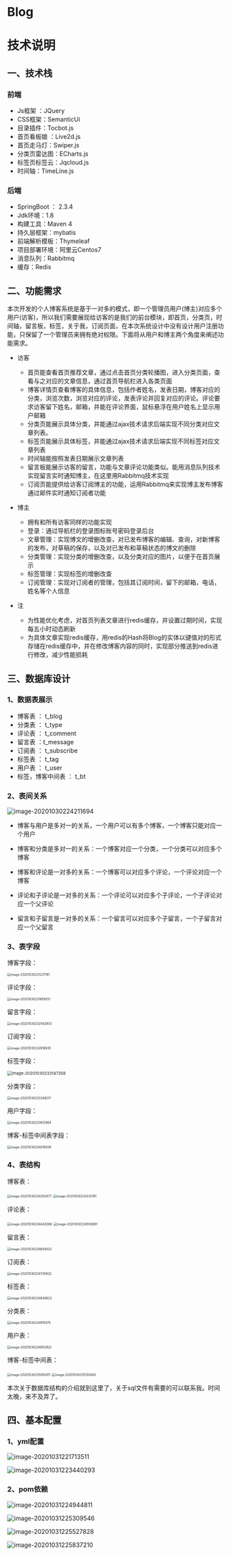 # Blog
# 技术说明

  ## 一、技术栈

### 前端

- Js框架 ：JQuery
- CSS框架：SemanticUi
- 目录插件：Tocbot.js
- 首页看板娘 ：Live2d.js
- 首页走马灯：Swiper.js
- 分类页雷达图：ECharts.js
- 标签页标签云：Jqcloud.js
- 时间轴：TimeLine.js

### 后端

- SpringBoot ： 2.3.4
- Jdk环境：1.8
- 构建工具：Maven 4
- 持久层框架：mybatis
- 前端解析模板：Thymeleaf
- 项目部署环境：阿里云Centos7
- 消息队列：Rabbitmq
- 缓存：Redis

## 二、功能需求

本次开发的个人博客系统是基于一对多的模式，即一个管理员用户(博主)对应多个用户(访客)，所以我们需要展现给访客的是我们的前台模块，即首页，分类页，时间轴，留言板，标签，关于我，订阅页面，在本次系统设计中没有设计用户注册功能，只保留了一个管理员来拥有绝对权限。下面将从用户和博主两个角度来阐述功能需求。

- 访客

  - 首页能查看首页推荐文章，通过点击首页分类轮播图，进入分类页面，查看与之对应的文章信息，通过首页导航栏进入各类页面
  - 博客详情页查看博客的具体信息，包括作者姓名，发表日期，博客对应的分类，浏览次数，浏览对应的评论，发表评论并回复对应的评论。评论要求访客留下姓名，邮箱，并能在评论界面，鼠标悬浮在用户姓名上显示用户邮箱
  - 分类页能展示具体分类，并能通过ajax技术请求后端实现不同分类对应文章列表。
  - 标签页能展示具体标签，并能通过ajax技术请求后端实现不同标签对应文章列表
  - 时间轴能按照发表日期展示文章列表
  - 留言板能展示访客的留言，功能与文章评论功能类似。能用消息队列技术实现留言实时通知博主，在这里用Rabbitmq技术实现
  - 订阅页能提供给访客订阅博主的功能，运用Rabbitmq来实现博主发布博客通过邮件实时通知订阅者功能
- 博主

  - 拥有和所有访客同样的功能实现
  - 登录：通过导航栏的登录图标账号密码登录后台
  - 文章管理：实现博文的增删改查，对已发布博客的编辑、查询，对新博客的发布，对草稿的保存，以及对已发布和草稿状态的博文的删除
  - 分类管理：实现分类的增删改查，以及分类对应的图片，以便于在首页展示
  - 标签管理：实现标签的增删改查
  - 订阅管理：实现对订阅者的管理，包括其订阅时间，留下的邮箱，电话，姓名等个人信息
- 注

  - 为性能优化考虑，对首页列表文章进行redis缓存，并设置过期时间，实现每五小时动态刷新
  - 为具体文章实现redis缓存，用redis的Hash将Blog的实体以键值对的形式存储在redis缓存中，并在修改博客内容的同时，实现部分推送到redis进行修改，减少性能损耗

## 三、数据库设计

### 1、数据表展示

- 博客表 ： t_blog
- 分类表 ： t_type
- 评论表 ： t_comment
- 留言表 ：t_message
- 订阅表 ： t_subscribe
- 标签表 ： t_tag
- 用户表 ： t_user
- 标签，博客中间表 ： t_bt

### 2、表间关系

![image-20201030224211694](C:\Users\宠\AppData\Roaming\Typora\typora-user-images\image-20201030224211694.png)

- 博客与用户是多对一的关系，一个用户可以有多个博客，一个博客只能对应一个用户
- 博客和分类是多对一的关系：一个博客对应一个分类，一个分类可以对应多个博客

- 博客和评论是一对多的关系：一个博客可以对应多个评论，一个评论对应一个博客
- 评论和子评论是一对多的关系：一个评论可以对应多个子评论，一个子评论对应一个父评论
- 留言和子留言是一对多的关系：一个留言可以对应多个子留言，一个子留言对应一个父留言

###  3、表字段

博客字段：

<img src="C:\Users\宠\AppData\Roaming\Typora\typora-user-images\image-20201030231237191.png" alt="image-20201030231237191" style="zoom:50%;" />

评论字段：

<img src="C:\Users\宠\AppData\Roaming\Typora\typora-user-images\image-20201030231859251.png" alt="image-20201030231859251" style="zoom:50%;" />

留言字段：

<img src="C:\Users\宠\AppData\Roaming\Typora\typora-user-images\image-20201030232542803.png" alt="image-20201030232542803" style="zoom:50%;" />

订阅字段：

<img src="C:\Users\宠\AppData\Roaming\Typora\typora-user-images\image-20201030232818935.png" alt="image-20201030232818935" style="zoom:50%;" />

标签字段：

<img src="C:\Users\宠\AppData\Roaming\Typora\typora-user-images\image-20201030233147358.png" alt="image-20201030233147358" style="zoom:67%;" />

分类字段：

<img src="C:\Users\宠\AppData\Roaming\Typora\typora-user-images\image-20201030233349217.png" alt="image-20201030233349217" style="zoom: 50%;" />

用户字段：

<img src="C:\Users\宠\AppData\Roaming\Typora\typora-user-images\image-20201030233812964.png" alt="image-20201030233812964" style="zoom:50%;" />

博客-标签中间表字段：

<img src="C:\Users\宠\AppData\Roaming\Typora\typora-user-images\image-20201030234018438.png" alt="image-20201030234018438" style="zoom:50%;" />

### 4、表结构

博客表：

<img src="C:\Users\宠\AppData\Roaming\Typora\typora-user-images\image-20201030234250477.png" alt="image-20201030234250477" style="zoom:50%;" />

<img src="C:\Users\宠\AppData\Roaming\Typora\typora-user-images\image-20201030234332191.png" alt="image-20201030234332191" style="zoom:50%;" />



评论表：

<img src="C:\Users\宠\AppData\Roaming\Typora\typora-user-images\image-20201030234443088.png" alt="image-20201030234443088" style="zoom:50%;" />

<img src="C:\Users\宠\AppData\Roaming\Typora\typora-user-images\image-20201030234558081.png" alt="image-20201030234558081" style="zoom:50%;" />

留言表：

<img src="C:\Users\宠\AppData\Roaming\Typora\typora-user-images\image-20201030234645502.png" alt="image-20201030234645502" style="zoom:50%;" />

订阅表：

<img src="C:\Users\宠\AppData\Roaming\Typora\typora-user-images\image-20201030234730622.png" alt="image-20201030234730622" style="zoom:50%;" />

标签表：

<img src="C:\Users\宠\AppData\Roaming\Typora\typora-user-images\image-20201030234840623.png" alt="image-20201030234840623" style="zoom:50%;" />

分类表：

<img src="C:\Users\宠\AppData\Roaming\Typora\typora-user-images\image-20201030234915075.png" alt="image-20201030234915075" style="zoom:50%;" />

用户表：

<img src="C:\Users\宠\AppData\Roaming\Typora\typora-user-images\image-20201030234953922.png" alt="image-20201030234953922" style="zoom:50%;" />

博客-标签中间表：

<img src="C:\Users\宠\AppData\Roaming\Typora\typora-user-images\image-20201030235050411.png" alt="image-20201030235050411" style="zoom:50%;" />

<img src="C:\Users\宠\AppData\Roaming\Typora\typora-user-images\image-20201030235130400.png" alt="image-20201030235130400" style="zoom:50%;" />





本次关于数据库结构的介绍就到这里了，关于sql文件有需要的可以联系我。时间太晚，来不及弄了。



## 四、基本配置

### 1、yml配置



![image-20201031221713511](C:\Users\宠\AppData\Roaming\Typora\typora-user-images\image-20201031221713511.png)



![image-20201031223440293](C:\Users\宠\AppData\Roaming\Typora\typora-user-images\image-20201031223440293.png)



### 2、pom依赖

![image-20201031224944811](C:\Users\宠\AppData\Roaming\Typora\typora-user-images\image-20201031224944811.png)

![image-20201031225309546](C:\Users\宠\AppData\Roaming\Typora\typora-user-images\image-20201031225309546.png)

![image-20201031225527828](C:\Users\宠\AppData\Roaming\Typora\typora-user-images\image-20201031225527828.png)



![image-20201031225837210](C:\Users\宠\AppData\Roaming\Typora\typora-user-images\image-20201031225837210.png)











